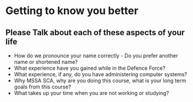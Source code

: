 # Getting to know you better

## Please Talk about each of these aspects of your life

- How do we pronounce your name correctly - Do you prefer another name or shortened name?
- What experience have you gained while in the Defence Force?
- What experience, if any, do you have administering computer systems?
- Why MSSA SCA, why are you doing this course, what is your long term goals from this course?
- What takes up your time when you are not working or studying?

